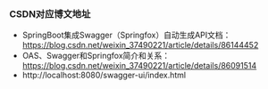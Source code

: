 ### CSDN对应博文地址
* SpringBoot集成Swagger（Springfox）自动生成API文档：https://blog.csdn.net/weixin_37490221/article/details/86144452
* OAS、Swagger和Springfox简介和关系：https://blog.csdn.net/weixin_37490221/article/details/86091514
* http://localhost:8080/swagger-ui/index.html